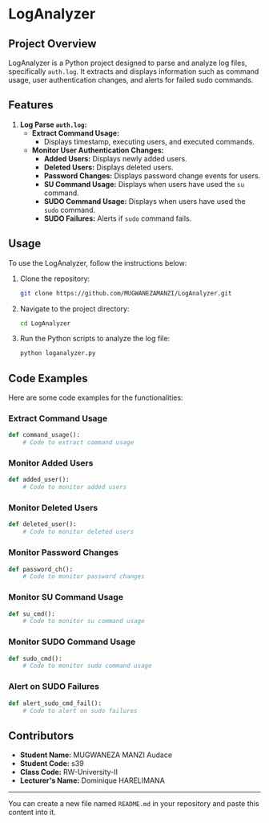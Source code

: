 # LogAnalyzer

## Project Overview
LogAnalyzer is a Python project designed to parse and analyze log files, specifically `auth.log`. It extracts and displays information such as command usage, user authentication changes, and alerts for failed sudo commands.

## Features
1. **Log Parse `auth.log`:**
   - **Extract Command Usage:**
     - Displays timestamp, executing users, and executed commands.
   - **Monitor User Authentication Changes:**
     - **Added Users:** Displays newly added users.
     - **Deleted Users:** Displays deleted users.
     - **Password Changes:** Displays password change events for users.
     - **SU Command Usage:** Displays when users have used the `su` command.
     - **SUDO Command Usage:** Displays when users have used the `sudo` command.
     - **SUDO Failures:** Alerts if `sudo` command fails.

## Usage
To use the LogAnalyzer, follow the instructions below:

1. Clone the repository:
    ```bash
    git clone https://github.com/MUGWANEZAMANZI/LogAnalyzer.git
    ```
2. Navigate to the project directory:
    ```bash
    cd LogAnalyzer
    ```
3. Run the Python scripts to analyze the log file:
    ```bash
    python loganalyzer.py
    ```

## Code Examples
Here are some code examples for the functionalities:

### Extract Command Usage
```python
def command_usage():
    # Code to extract command usage
```

### Monitor Added Users
```python
def added_user():
    # Code to monitor added users
```

### Monitor Deleted Users
```python
def deleted_user():
    # Code to monitor deleted users
```

### Monitor Password Changes
```python
def password_ch():
    # Code to monitor password changes
```

### Monitor SU Command Usage
```python
def su_cmd():
    # Code to monitor su command usage
```

### Monitor SUDO Command Usage
```python
def sudo_cmd():
    # Code to monitor sudo command usage
```

### Alert on SUDO Failures
```python
def alert_sudo_cmd_fail():
    # Code to alert on sudo failures
```

## Contributors
- **Student Name:** MUGWANEZA MANZI Audace
- **Student Code:** s39
- **Class Code:** RW-University-II
- **Lecturer's Name:** Dominique HARELIMANA

---

You can create a new file named `README.md` in your repository and paste this content into it.
